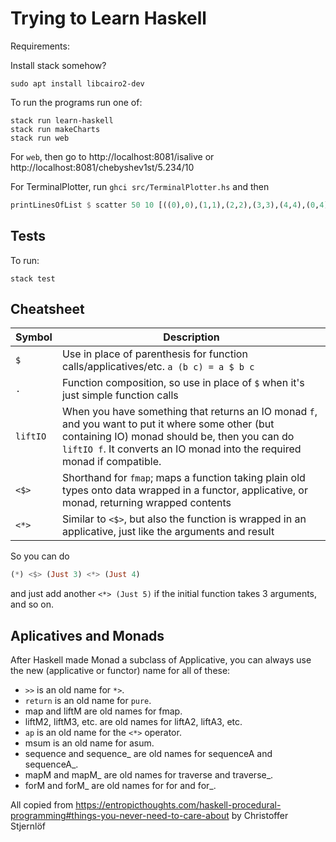 # Trying to Learn Haskell

Requirements:

Install stack somehow?

    sudo apt install libcairo2-dev

To run the programs run one of:

    stack run learn-haskell
    stack run makeCharts
    stack run web

For `web`, then go to http://localhost:8081/isalive or
http://localhost:8081/chebyshev1st/5.234/10

For TerminalPlotter, run `ghci src/TerminalPlotter.hs` and then

```haskell
printLinesOfList $ scatter 50 10 [((0),0),(1,1),(2,2),(3,3),(4,4),(0,4),(4,0)]
```

## Tests

To run:

    stack test

## Cheatsheet

| Symbol         | Description                      |
| -------------- | -------------------------------- |
| `$`            | Use in place of parenthesis for function calls/applicatives/etc. `a (b c) = a $ b c` |
| `.`            | Function composition, so use in place of `$` when it's just simple function calls |
| `liftIO`       | When you have something that returns an IO monad `f`, and you want to put it where some other (but containing IO) monad should be, then you can do `liftIO f`. It converts an IO monad into the required monad if compatible. |
| `<$>`          | Shorthand for `fmap`; maps a function taking plain old types onto data wrapped in a functor, applicative, or monad, returning wrapped contents |
| `<*>`          | Similar to `<$>`, but also the function is wrapped in an applicative, just like the arguments and result |

So you can do 

```haskell
(*) <$> (Just 3) <*> (Just 4)
```

and just add another `<*> (Just 5)` if the initial function takes 3 arguments,
and so on.

## Aplicatives and Monads

After Haskell made Monad a subclass of Applicative, you can always use the new (applicative or functor) name for all of these:

* `>>` is an old name for `*>`.
* `return` is an old name for `pure`.
* map and liftM are old names for fmap.
* liftM2, liftM3, etc. are old names for liftA2, liftA3, etc.
* `ap` is an old name for the `<*>` operator.
* msum is an old name for asum.
* sequence and sequence_ are old names for sequenceA and sequenceA_.
* mapM and mapM_ are old names for traverse and traverse_.
* forM and forM_ are old names for for and for_.

All copied from https://entropicthoughts.com/haskell-procedural-programming#things-you-never-need-to-care-about by Christoffer Stjernlöf
